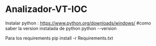 # Analizador-VT-IOC

Instalar python : https://www.python.org/downloads/windows/
#como saber la version instalada de python python --version

Para los requirements pip install -r Requirements.txt
